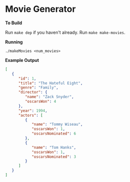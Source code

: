 # Movie Generator

__To Build__

Run `make dep` if you haven't already.
Run `make make-movies`.

__Running__

`./makeMovies <num_movies>`

__Example Output__

```json
[
   {
      "id": 1,
      "title": "The Hateful Eight",
      "genre": "Family",
      "director": {
         "name": "Zack Snyder",
         "oscarsWon": 4
      },
      "year": 1994,
      "actors": [
         {
            "name": "Tommy Wiseau",
            "oscarsWon": 1,
            "oscarsNominated": 6
         },
         {
            "name": "Tom Hanks",
            "oscarsWon": 1,
            "oscarsNominated": 3
         }
      ]
   }
]
```
